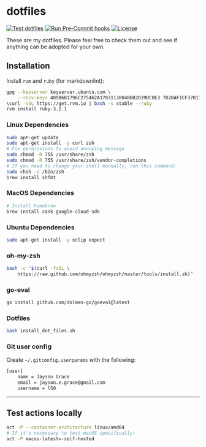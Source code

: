 # dotfiles

[![Test dotfiles](https://github.com/l50/dotfiles/actions/workflows/tests.yaml/badge.svg)](https://github.com/l50/dotfiles/actions/workflows/tests.yaml)
[![Run Pre-Commit hooks](https://github.com/l50/dotfiles/actions/workflows/pre-commit.yaml/badge.svg)](https://github.com/l50/dotfiles/actions/workflows/pre-commit.yaml)
[![License](https://img.shields.io/github/license/l50/dotfiles?label=License&style=flat&color=blue&logo=github)](https://github.com/l50/dotfiles/blob/master/LICENSE)

These are my dotfiles. Please feel free to check them out
and see if anything can be adopted for your own.

## Installation

Install `rvm` and `ruby` (for markdownlint):

```bash
gpg --keyserver keyserver.ubuntu.com \
    --recv-keys 409B6B1796C275462A1703113804BB82D39DC0E3 7D2BAF1CF37B13E2069D6956105BD0E739499BDB
\curl -sSL https://get.rvm.io | bash -s stable --ruby
rvm install ruby-3.2.1
```

### Linux Dependencies

```bash
sudo apt-get update
sudo apt-get install -y curl zsh
# Fix permissions to avoid annoying message
sudo chmod -R 755 /usr/share/zsh
sudo chmod -R 755 /usr/share/zsh/vendor-completions
# If you need to change your shell manually, run this command:
sudo chsh -s /bin/zsh
brew install shfmt
```

### MacOS Dependencies

```bash
# Install homebrew
brew install cask google-cloud-sdk
```

### Ubuntu Dependencies

```bash
sudo apt-get install -y xclip expect
```

### oh-my-zsh

```bash
bash -c "$(curl -fsSL \
    https://raw.github.com/ohmyzsh/ohmyzsh/master/tools/install.sh)"
```

### go-eval

```bash
go install github.com/dolmen-go/goeval@latest
```

### Dotfiles

```bash
bash install_dot_files.sh
```

### Git user config

Create `~/.gitconfig.userparams` with the following:

```bash
[user]
    name = Jayson Grace
    email = jayson.e.grace@gmail.com
    username = l50
```

---

## Test actions locally

```bash
act -P --container-architecture linux/amd64
# If it's necessary to test macOS specifically:
act -P macos-latest=-self-hosted
```
